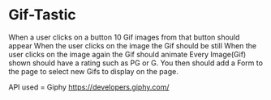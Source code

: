 # Gif-Tastic

When a user clicks on a button 10 Gif images from that button should appear
When the user clicks on the image the Gif should be still
When the user clicks on the image again the Gif should animate
Every Image(Gif) shown should have a rating such as PG or G.
You then should add a Form to the page to select new Gifs to display on the page.

API used = Giphy https://developers.giphy.com/